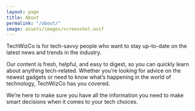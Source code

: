 ```yaml
---
layout: page
title: About
permalink: "/about/"
image: assets/images/screenshot.avif
---
```


TechWizCo is for tech-savvy people who want to stay up-to-date on the latest news and trends in the industry. 

Our content is fresh, helpful, and easy to digest, so you can quickly learn about anything tech-related. Whether you’re looking for advice on the newest gadgets or need to know what’s happening in the world of technology, TechWizCo has you covered. 

We’re here to make sure you have all the information you need to make smart decisions when it comes to your tech choices.
